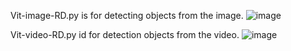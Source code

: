 Vit-image-RD.py is for detecting objects from the image.
![image](https://github.com/rickystanley76/owl-vit/assets/1774630/43f4ebaa-ff33-4997-b3de-40ba81e791f5)

Vit-video-RD.py id for detection objects from the video.
![image](https://github.com/rickystanley76/owl-vit/assets/1774630/b9d89157-f5db-4f5e-8edb-e2911453af8f)


